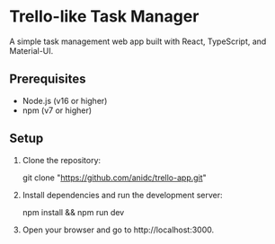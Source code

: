 # Trello-like Task Manager

A simple task management web app built with React, TypeScript, and Material-UI.

## Prerequisites

- Node.js (v16 or higher)
- npm (v7 or higher)

## Setup

1. Clone the repository:

    git clone "https://github.com/anidc/trello-app.git"

2. Install dependencies and run the development server:

    npm install && npm run dev

3. Open your browser and go to http://localhost:3000.
